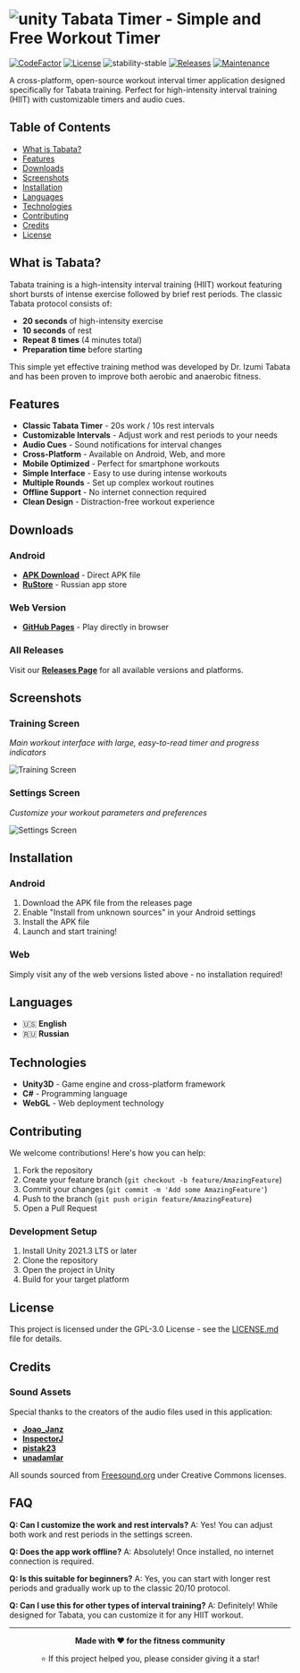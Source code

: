 # ![unity](https://img.shields.io/badge/Unity-100000?style=for-the-badge&logo=unity&logoColor=white) Tabata Timer - Simple and Free Workout Timer

[![CodeFactor](https://www.codefactor.io/repository/github/llarean/tabata-timer/badge)](https://www.codefactor.io/repository/github/llarean/tabata-timer)
[![License](https://img.shields.io/badge/license-GPL3-green.svg)](https://github.com/llarean/tabata-timer/blob/main/LICENSE)
![stability-stable](https://img.shields.io/badge/stability-stable-green.svg)
[![Releases](https://img.shields.io/github/v/release/llarean/tabata-timer)](https://github.com/llarean/tabata-timer/releases)
[![Maintenance](https://img.shields.io/badge/Maintained%3F-yes-green.svg)](https://github.com/llarean/tabata-timer/graphs/commit-activity)

A cross-platform, open-source workout interval timer application designed specifically for Tabata training. Perfect for high-intensity interval training (HIIT) with customizable timers and audio cues.

## Table of Contents

- [What is Tabata?](#what-is-tabata)
- [Features](#features)
- [Downloads](#downloads)
- [Screenshots](#screenshots)
- [Installation](#installation)
- [Languages](#languages)
- [Technologies](#technologies)
- [Contributing](#contributing)
- [Credits](#credits)
- [License](#license)

## What is Tabata?

Tabata training is a high-intensity interval training (HIIT) workout featuring short bursts of intense exercise followed by brief rest periods. The classic Tabata protocol consists of:

- **20 seconds** of high-intensity exercise
- **10 seconds** of rest
- **Repeat 8 times** (4 minutes total)
- **Preparation time** before starting

This simple yet effective training method was developed by Dr. Izumi Tabata and has been proven to improve both aerobic and anaerobic fitness.

## Features

- **Classic Tabata Timer** - 20s work / 10s rest intervals
- **Customizable Intervals** - Adjust work and rest periods to your needs
- **Audio Cues** - Sound notifications for interval changes
- **Cross-Platform** - Available on Android, Web, and more
- **Mobile Optimized** - Perfect for smartphone workouts
- **Simple Interface** - Easy to use during intense workouts
- **Multiple Rounds** - Set up complex workout routines
- **Offline Support** - No internet connection required
- **Clean Design** - Distraction-free workout experience

## Downloads

### Android
- **[APK Download](https://github.com/LLarean/tabata-timer/releases/download/v.1.0.0.24/tabata_timer_1.0.0.24.apk)** - Direct APK file
- **[RuStore](https://www.rustore.ru/catalog/app/com.LLarean.TabataTimer)** - Russian app store

### Web Version
- **[GitHub Pages](https://llarean.github.io/tabata-timer-webgl/)** - Play directly in browser

### All Releases
Visit our **[Releases Page](https://github.com/LLarean/tabata-timer/releases)** for all available versions and platforms.

## Screenshots

### Training Screen
*Main workout interface with large, easy-to-read timer and progress indicators*

![Training Screen](https://raw.githubusercontent.com/LLarean/tabata-timer/main/Assets/Sprites/Preview/Trainning.png)

### Settings Screen
*Customize your workout parameters and preferences*

![Settings Screen](https://raw.githubusercontent.com/LLarean/tabata-timer/main/Assets/Sprites/Preview/Settings.png)

## Installation

### Android
1. Download the APK file from the releases page
2. Enable "Install from unknown sources" in your Android settings
3. Install the APK file
4. Launch and start training!

### Web
Simply visit any of the web versions listed above - no installation required!

## Languages

- 🇺🇸 **English**
- 🇷🇺 **Russian**

## Technologies

- **Unity3D** - Game engine and cross-platform framework
- **C#** - Programming language
- **WebGL** - Web deployment technology

## Contributing

We welcome contributions! Here's how you can help:

1. Fork the repository
2. Create your feature branch (`git checkout -b feature/AmazingFeature`)
3. Commit your changes (`git commit -m 'Add some AmazingFeature'`)
4. Push to the branch (`git push origin feature/AmazingFeature`)
5. Open a Pull Request

### Development Setup

1. Install Unity 2021.3 LTS or later
2. Clone the repository
3. Open the project in Unity
4. Build for your target platform

## License

This project is licensed under the GPL-3.0 License - see the [LICENSE.md](https://github.com/LLarean/tabata-timer?tab=GPL-3.0-1-ov-file) file for details.

## Credits

### Sound Assets
Special thanks to the creators of the audio files used in this application:

- **[Joao_Janz](https://freesound.org/people/Joao_Janz/sounds/478285/)**
- **[InspectorJ](https://freesound.org/people/InspectorJ/sounds/339812/)**
- **[pistak23](https://freesound.org/people/pistak23/sounds/271359/)**
- **[unadamlar](https://freesound.org/people/unadamlar/sounds/476175/)**

All sounds sourced from [Freesound.org](https://freesound.org) under Creative Commons licenses.

## FAQ

**Q: Can I customize the work and rest intervals?**
A: Yes! You can adjust both work and rest periods in the settings screen.

**Q: Does the app work offline?**
A: Absolutely! Once installed, no internet connection is required.

**Q: Is this suitable for beginners?**
A: Yes, you can start with longer rest periods and gradually work up to the classic 20/10 protocol.

**Q: Can I use this for other types of interval training?**
A: Definitely! While designed for Tabata, you can customize it for any HIIT workout.

---

<div align="center">

**Made with ❤️ for the fitness community**  

⭐ If this project helped you, please consider giving it a star!

